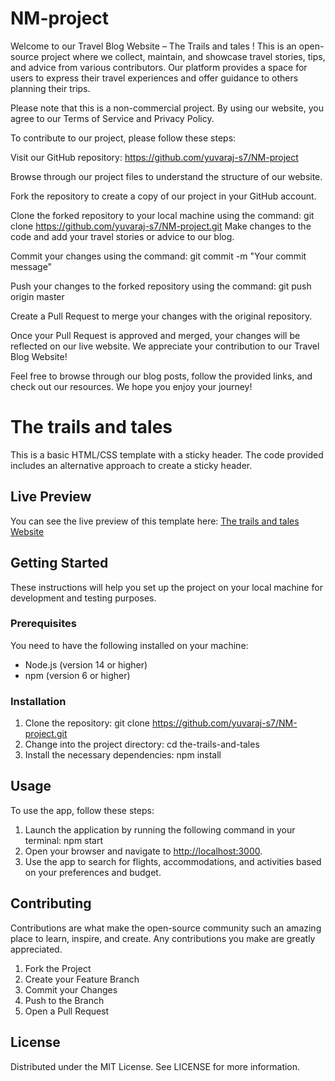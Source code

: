 # NM-project
Welcome to our Travel Blog Website – The Trails and tales ! This is an open-source project where we collect, maintain, and showcase travel stories, tips, and advice from various contributors. Our platform provides a space for users to express their travel experiences and offer guidance to others planning their trips.

Please note that this is a non-commercial project. By using our website, you agree to our Terms of Service and Privacy Policy.

To contribute to our project, please follow these steps:

Visit our GitHub repository: https://github.com/yuvaraj-s7/NM-project

Browse through our project files to understand the structure of our website.

Fork the repository to create a copy of our project in your GitHub account.

Clone the forked repository to your local machine using the command: git clone https://github.com/yuvaraj-s7/NM-project.git
Make changes to the code and add your travel stories or advice to our blog.

Commit your changes using the command: git commit -m "Your commit message"

Push your changes to the forked repository using the command: git push origin master

Create a Pull Request to merge your changes with the original repository.

Once your Pull Request is approved and merged, your changes will be reflected on our live website. We appreciate your contribution to our Travel Blog Website!

Feel free to browse through our blog posts, follow the provided links, and check out our resources. We hope you enjoy your journey!

# The trails and tales

This is a basic HTML/CSS template with a sticky header. The code provided includes an alternative approach to create a sticky header.

## Live Preview

You can see the live preview of this template here: [The trails and tales Website]( https://the.trails.and.tales.s3-web.che01.cloud-object-storage.appdomain.cloud)

## Getting Started

These instructions will help you set up the project on your local machine for development and testing purposes.

### Prerequisites

You need to have the following installed on your machine:
- Node.js (version 14 or higher)
- npm (version 6 or higher)

### Installation

1. Clone the repository: git clone https://github.com/yuvaraj-s7/NM-project.git
2. Change into the project directory: cd the-trails-and-tales
3. Install the necessary dependencies: npm install

## Usage

To use the app, follow these steps:
1. Launch the application by running the following command in your terminal: npm start
2. Open your browser and navigate to [http://localhost:3000](http://localhost:3000).
3. Use the app to search for flights, accommodations, and activities based on your preferences and budget.

## Contributing

Contributions are what make the open-source community such an amazing place to learn, inspire, and create. Any contributions you make are greatly appreciated.
1. Fork the Project
2. Create your Feature Branch
3. Commit your Changes
4. Push to the Branch
5. Open a Pull Request

## License

Distributed under the MIT License. See LICENSE for more information.
